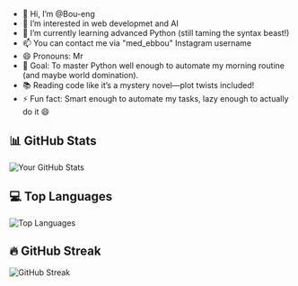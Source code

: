 - 👋 Hi, I’m @Bou-eng
- 👀 I’m interested in web developmet and AI
- 🌱 I’m currently learning advanced Python (still taming the syntax beast!)
- 📫 You can contact me via "med_ebbou" Instagram username
- 😄 Pronouns: Mr
- 🚀 Goal: To master Python well enough to automate my morning routine (and maybe world domination).
- 📚 Reading code like it’s a mystery novel—plot twists included!
- ⚡ Fun fact: Smart enough to automate my tasks, lazy enough to actually do it 😄

## 📊 GitHub Stats

![Your GitHub Stats](https://github-readme-stats.vercel.app/api?username=Bou-eng&show_icons=true&theme=dark)


## 💻 Top Languages

![Top Languages](https://github-readme-stats.vercel.app/api/top-langs/?username=Bou-eng&layout=compact&theme=dark)

## 🔥 GitHub Streak

![GitHub Streak](https://github-readme-streak-stats.herokuapp.com/?user=Bou-eng&theme=dark)

<!---
Bou-eng/Bou-eng is a ✨ special ✨ repository because its `README.md` (this file) appears on your GitHub profile.
You can click the Preview link to take a look at your changes.
--->
